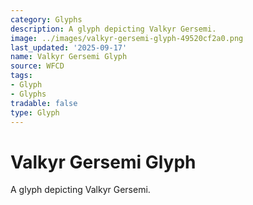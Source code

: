 ```yaml
---
category: Glyphs
description: A glyph depicting Valkyr Gersemi.
image: ../images/valkyr-gersemi-glyph-49520cf2a0.png
last_updated: '2025-09-17'
name: Valkyr Gersemi Glyph
source: WFCD
tags:
- Glyph
- Glyphs
tradable: false
type: Glyph
---
```


# Valkyr Gersemi Glyph

A glyph depicting Valkyr Gersemi.


